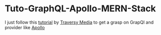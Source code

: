 # Tuto-GraphQL-Apollo-MERN-Stack

I just follow this [tutorial](https://www.youtube.com/watch?v=BcLNfwF04Kw&t=20s) by [Traversy Media](https://www.youtube.com/c/TraversyMedia) to get a grasp on GrapQl and provider like [Apollo](https://www.apollographql.com/docs/) 
